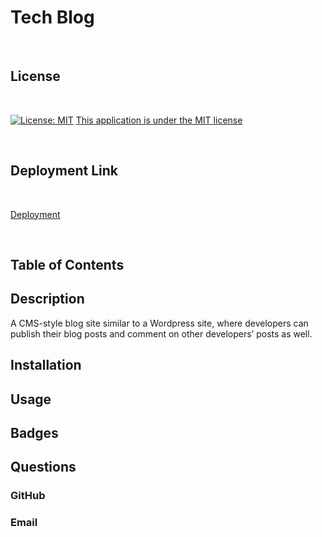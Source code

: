 # Tech Blog

<br>

## License

<br>

[![License: MIT](https://img.shields.io/badge/License-MIT-yellow.svg)](https://opensource.org/licenses/MIT)
[This application is under the MIT license](https://opensource.org/licenses/MIT)

<br>

## Deployment Link

<br>

[Deployment](https://tech-blog-0206.herokuapp.com)

<br>

## Table of Contents

## Description

A CMS-style blog site similar to a Wordpress site, where developers can publish their blog posts and comment on other developers’ posts as well.

## Installation

## Usage

## Badges

## Questions

### GitHub

### Email
